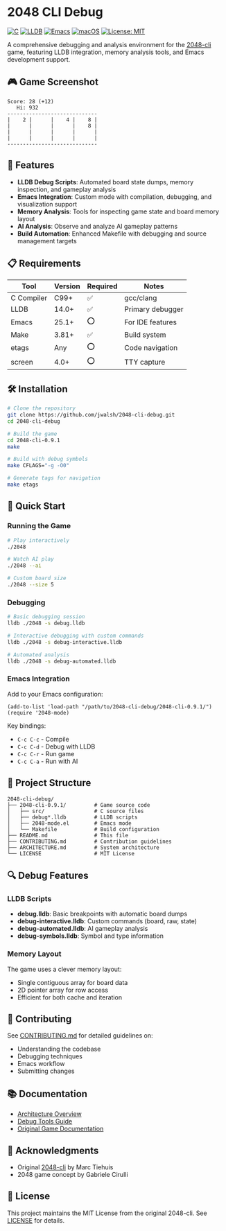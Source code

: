# 2048 CLI Debug

[![C](https://img.shields.io/badge/C-00599C?style=for-the-badge&logo=c&logoColor=white)](https://en.wikipedia.org/wiki/C_(programming_language))
[![LLDB](https://img.shields.io/badge/LLDB-3F4145?style=for-the-badge&logo=llvm&logoColor=white)](https://lldb.llvm.org/)
[![Emacs](https://img.shields.io/badge/Emacs-7F5AB6?style=for-the-badge&logo=gnu-emacs&logoColor=white)](https://www.gnu.org/software/emacs/)
[![macOS](https://img.shields.io/badge/macOS-000000?style=for-the-badge&logo=apple&logoColor=white)](https://www.apple.com/macos/)
[![License: MIT](https://img.shields.io/badge/License-MIT-yellow.svg?style=for-the-badge)](https://opensource.org/licenses/MIT)

A comprehensive debugging and analysis environment for the [2048-cli](https://github.com/Tiehuis/2048-cli) game, featuring LLDB integration, memory analysis tools, and Emacs development support.

## 🎮 Game Screenshot

```
Score: 28 (+12)
   Hi: 932
-----------------------------
|    2 |      |    4 |    8 |
|      |      |      |    8 |
|      |      |      |      |
|      |      |      |      |
-----------------------------
```

## 🚀 Features

- **LLDB Debug Scripts**: Automated board state dumps, memory inspection, and gameplay analysis
- **Emacs Integration**: Custom mode with compilation, debugging, and visualization support
- **Memory Analysis**: Tools for inspecting game state and board memory layout
- **AI Analysis**: Observe and analyze AI gameplay patterns
- **Build Automation**: Enhanced Makefile with debugging and source management targets

## 📋 Requirements

| Tool | Version | Required | Notes |
|------|---------|----------|-------|
| C Compiler | C99+ | ✅ | gcc/clang |
| LLDB | 14.0+ | ✅ | Primary debugger |
| Emacs | 25.1+ | ⭕ | For IDE features |
| Make | 3.81+ | ✅ | Build system |
| etags | Any | ⭕ | Code navigation |
| screen | 4.0+ | ⭕ | TTY capture |

## 🛠️ Installation

```bash
# Clone the repository
git clone https://github.com/jwalsh/2048-cli-debug.git
cd 2048-cli-debug

# Build the game
cd 2048-cli-0.9.1
make

# Build with debug symbols
make CFLAGS="-g -O0"

# Generate tags for navigation
make etags
```

## 🎯 Quick Start

### Running the Game

```bash
# Play interactively
./2048

# Watch AI play
./2048 --ai

# Custom board size
./2048 --size 5
```

### Debugging

```bash
# Basic debugging session
lldb ./2048 -s debug.lldb

# Interactive debugging with custom commands
lldb ./2048 -s debug-interactive.lldb

# Automated analysis
lldb ./2048 -s debug-automated.lldb
```

### Emacs Integration

Add to your Emacs configuration:

```elisp
(add-to-list 'load-path "/path/to/2048-cli-debug/2048-cli-0.9.1/")
(require '2048-mode)
```

Key bindings:
- `C-c C-c` - Compile
- `C-c C-d` - Debug with LLDB
- `C-c C-r` - Run game
- `C-c C-a` - Run with AI

## 📁 Project Structure

```
2048-cli-debug/
├── 2048-cli-0.9.1/         # Game source code
│   ├── src/                # C source files
│   ├── debug*.lldb         # LLDB scripts
│   ├── 2048-mode.el        # Emacs mode
│   └── Makefile            # Build configuration
├── README.md               # This file
├── CONTRIBUTING.md         # Contribution guidelines
├── ARCHITECTURE.md         # System architecture
└── LICENSE                 # MIT License
```

## 🔍 Debug Features

### LLDB Scripts

- **debug.lldb**: Basic breakpoints with automatic board dumps
- **debug-interactive.lldb**: Custom commands (board, raw, state)
- **debug-automated.lldb**: AI gameplay analysis
- **debug-symbols.lldb**: Symbol and type information

### Memory Layout

The game uses a clever memory layout:
- Single contiguous array for board data
- 2D pointer array for row access
- Efficient for both cache and iteration

## 🤝 Contributing

See [CONTRIBUTING.md](CONTRIBUTING.md) for detailed guidelines on:
- Understanding the codebase
- Debugging techniques
- Emacs workflow
- Submitting changes

## 📚 Documentation

- [Architecture Overview](ARCHITECTURE.md)
- [Debug Tools Guide](2048-cli-0.9.1/DEBUG-README.md)
- [Original Game Documentation](2048-cli-0.9.1/README.md)

## 🙏 Acknowledgments

- Original [2048-cli](https://github.com/Tiehuis/2048-cli) by Marc Tiehuis
- 2048 game concept by Gabriele Cirulli

## 📄 License

This project maintains the MIT License from the original 2048-cli. See [LICENSE](LICENSE) for details.
